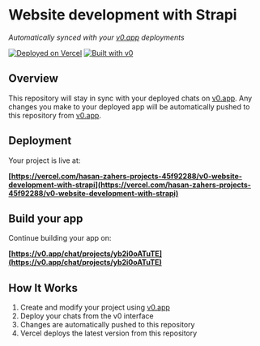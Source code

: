 # Website development with Strapi

*Automatically synced with your [v0.app](https://v0.app) deployments*

[![Deployed on Vercel](https://img.shields.io/badge/Deployed%20on-Vercel-black?style=for-the-badge&logo=vercel)](https://vercel.com/hasan-zahers-projects-45f92288/v0-website-development-with-strapi)
[![Built with v0](https://img.shields.io/badge/Built%20with-v0.app-black?style=for-the-badge)](https://v0.app/chat/projects/yb2i0oATuTE)

## Overview

This repository will stay in sync with your deployed chats on [v0.app](https://v0.app).
Any changes you make to your deployed app will be automatically pushed to this repository from [v0.app](https://v0.app).

## Deployment

Your project is live at:

**[https://vercel.com/hasan-zahers-projects-45f92288/v0-website-development-with-strapi](https://vercel.com/hasan-zahers-projects-45f92288/v0-website-development-with-strapi)**

## Build your app

Continue building your app on:

**[https://v0.app/chat/projects/yb2i0oATuTE](https://v0.app/chat/projects/yb2i0oATuTE)**

## How It Works

1. Create and modify your project using [v0.app](https://v0.app)
2. Deploy your chats from the v0 interface
3. Changes are automatically pushed to this repository
4. Vercel deploys the latest version from this repository